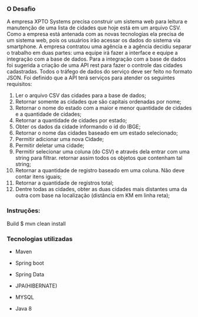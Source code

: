 ### O Desafio

A empresa XPTO Systems precisa construir um sistema web para leitura e manutenção de uma
lista de cidades que hoje está em um arquivo CSV.
Como a empresa está antenada com as novas tecnologias ela precisa de um sistema web, pois
os usuários irão acessar os dados do sistema via smartphone.
A empresa contratou uma agência e a agência decidiu separar o trabalho em duas partes: uma
equipe irá fazer a interface e equipe a integração com a base de dados.
Para a integração com a base de dados foi sugerida a criação de uma API rest para fazer o
controle das cidades cadastradas. Todos o tráfego de dados do serviço deve ser feito no
formato JSON.
Foi definido que a API terá serviços para atender os seguintes requisitos:
1. Ler o arquivo CSV das cidades para a base de dados;
2. Retornar somente as cidades que são capitais ordenadas por nome;
3. Retornar o nome do estado com a maior e menor quantidade de cidades e a
quantidade de cidades;
4. Retornar a quantidade de cidades por estado;
5. Obter os dados da cidade informando o id do IBGE;
6. Retornar o nome das cidades baseado em um estado selecionado;
7. Permitir adicionar uma nova Cidade;
8. Permitir deletar uma cidade;
9. Permitir selecionar uma coluna (do CSV) e através dela entrar com uma string para
filtrar. retornar assim todos os objetos que contenham tal string;
10. Retornar a quantidade de registro baseado em uma coluna. Não deve contar itens
iguais;
11. Retornar a quantidade de registros total;
12. Dentre todas as cidades, obter as duas cidades mais distantes uma da outra com base
na localização (distância em KM em linha reta);

### Instruções:
Build
$ mvn clean install

### Tecnologias utilizadas
- Maven

- Spring boot

- Spring Data

- JPA(HIBERNATE)

- MYSQL

- Java 8 